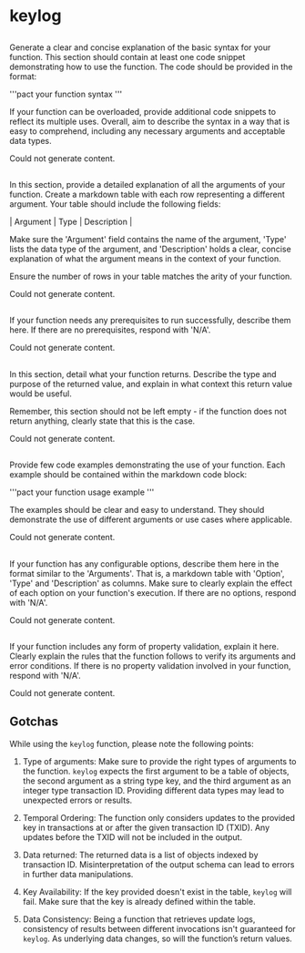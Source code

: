 # keylog

## 
Generate a clear and concise explanation of the basic syntax for your function. This section should contain at least one code snippet demonstrating how to use the function. The code should be provided in the format: 

'''pact
your function syntax
'''

If your function can be overloaded, provide additional code snippets to reflect its multiple uses. Overall, aim to describe the syntax in a way that is easy to comprehend, including any necessary arguments and acceptable data types.


Could not generate content.
## 
In this section, provide a detailed explanation of all the arguments of your function. Create a markdown table with each row representing a different argument. Your table should include the following fields:

| Argument | Type | Description |

Make sure the 'Argument' field contains the name of the argument, 'Type' lists the data type of the argument, and 'Description' holds a clear, concise explanation of what the argument means in the context of your function. 

Ensure the number of rows in your table matches the arity of your function. 


Could not generate content.
## 
If your function needs any prerequisites to run successfully, describe them here. If there are no prerequisites, respond with 'N/A'.


Could not generate content.
## 
In this section, detail what your function returns. Describe the type and purpose of the returned value, and explain in what context this return value would be useful. 

Remember, this section should not be left empty - if the function does not return anything, clearly state that this is the case.


Could not generate content.
## 
Provide few code examples demonstrating the use of your function. Each example should be contained within the markdown code block: 

'''pact
your function usage example
'''

The examples should be clear and easy to understand. They should demonstrate the use of different arguments or use cases where applicable.


Could not generate content.
## 
If your function has any configurable options, describe them here in the format similar to the 'Arguments'. That is, a markdown table with 'Option', 'Type' and 'Description' as columns. Make sure to clearly explain the effect of each option on your function's execution. If there are no options, respond with 'N/A'.


Could not generate content.
## 
If your function includes any form of property validation, explain it here. Clearly explain the rules that the function follows to verify its arguments and error conditions. If there is no property validation involved in your function, respond with 'N/A'.


Could not generate content.
## Gotchas

While using the `keylog` function, please note the following points:

1. Type of arguments: Make sure to provide the right types of arguments to the function. `keylog` expects the first argument to be a table of objects, the second argument as a string type key, and the third argument as an integer type transaction ID. Providing different data types may lead to unexpected errors or results.

2. Temporal Ordering: The function only considers updates to the provided key in transactions at or after the given transaction ID (TXID). Any updates before the TXID will not be included in the output.

3. Data returned: The returned data is a list of objects indexed by transaction ID. Misinterpretation of the output schema can lead to errors in further data manipulations.

4. Key Availability: If the key provided doesn't exist in the table, `keylog` will fail. Make sure that the key is already defined within the table.

5. Data Consistency: Being a function that retrieves update logs, consistency of results between different invocations isn't guaranteed for `keylog`. As underlying data changes, so will the function’s return values.

